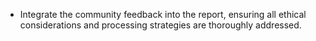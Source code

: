- Integrate the community feedback into the report, ensuring all ethical considerations and processing strategies are thoroughly addressed.